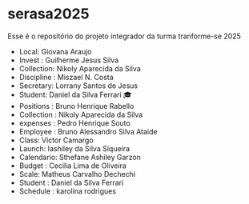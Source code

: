 # serasa2025
Esse é o repositório do projeto integrador da turma tranforme-se 2025 


- Local: Giovana Araujo
- Invest : Guilherme Jesus Silva
- Collection: Nikoly Aparecida da Silva
- Discipline : Miszael N. Costa
- Secretary: Lorrany Santos de Jesus 
- Student: Daniel da Silva Ferrari 🎓
- Positions : Bruno Henrique Rabello
- Collection : Nikoly Aparecida da Silva
- expenses : Pedro Henrique Souto
- Employee : Bruno Alessandro Silva Ataide 
- Class: Victor Camargo
- Launch: Iashiley da Silva Siqueira
- Calendario: Sthefane Ashiley Garzon
- Budget : Cecilia Lima de Oliveira
- Scale: Matheus Carvalho Dechechi
- Student : Daniel da Silva Ferrari
- Schedule : karolina rodrigues  

